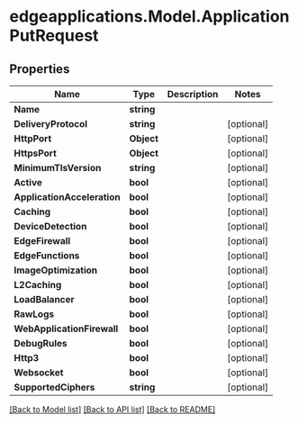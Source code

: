 # edgeapplications.Model.ApplicationPutRequest

## Properties

Name | Type | Description | Notes
------------ | ------------- | ------------- | -------------
**Name** | **string** |  | 
**DeliveryProtocol** | **string** |  | [optional] 
**HttpPort** | **Object** |  | [optional] 
**HttpsPort** | **Object** |  | [optional] 
**MinimumTlsVersion** | **string** |  | [optional] 
**Active** | **bool** |  | [optional] 
**ApplicationAcceleration** | **bool** |  | [optional] 
**Caching** | **bool** |  | [optional] 
**DeviceDetection** | **bool** |  | [optional] 
**EdgeFirewall** | **bool** |  | [optional] 
**EdgeFunctions** | **bool** |  | [optional] 
**ImageOptimization** | **bool** |  | [optional] 
**L2Caching** | **bool** |  | [optional] 
**LoadBalancer** | **bool** |  | [optional] 
**RawLogs** | **bool** |  | [optional] 
**WebApplicationFirewall** | **bool** |  | [optional] 
**DebugRules** | **bool** |  | [optional] 
**Http3** | **bool** |  | [optional] 
**Websocket** | **bool** |  | [optional] 
**SupportedCiphers** | **string** |  | [optional] 

[[Back to Model list]](../README.md#documentation-for-models) [[Back to API list]](../README.md#documentation-for-api-endpoints) [[Back to README]](../README.md)

